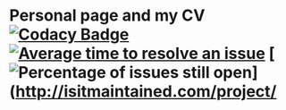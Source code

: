 # Personal page and my CV [![Codacy Badge](https://api.codacy.com/project/badge/Grade/60ac0bed75c74cf9810991a0f7d6ac96)](https://www.codacy.com/app/lfmachadodasilva/lfmachadodasilva.github.io?utm_source=github.com&amp;utm_medium=referral&amp;utm_content=lfmachadodasilva/lfmachadodasilva.github.io&amp;utm_campaign=Badge_Grade) [![Average time to resolve an issue](http://isitmaintained.com/badge/resolution/lfmachadodasilva/lfmachadodasilva.github.io.svg)](http://isitmaintained.com/project/lfmachadodasilva/lfmachadodasilva.github.io "Average time to resolve an issue") [![Percentage of issues still open](http://isitmaintained.com/badge/open/lfmachadodasilva/lfmachadodasilva.github.io.svg)](http://isitmaintained.com/project/
